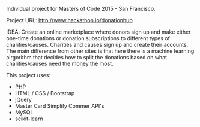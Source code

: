 Individual project for Masters of Code 2015 - San Francisco.

Project URL: http://www.hackathon.io/donationhub

IDEA: Create an online marketplace where donors sign up and make either one-time donations or donation subscriptions to different types of charities/causes. Charities and causes sign up and create their accounts. The main difference from other sites is that here there is a machine learning alrgorithm that decides how to split the donations based on what charities/causes need the money the most.

This project uses:
- PHP
- HTML / CSS / Bootstrap
- jQuery
- Master Card Simplify Commer API's
- MySQL
- scikit-learn
